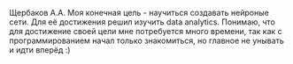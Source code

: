Щербаков А.А.
Моя конечная цель - научиться создавать нейроные сети. Для её достижения решил изучить data analytics. Понимаю, что для достижение своей цели мне потребуется много времени, так как с программированием начал только знакомиться, но главное не унывать и идти вперёд :)
